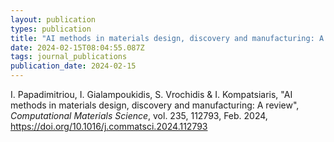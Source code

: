 ```yaml
---
layout: publication
types: publication
title: "AI methods in materials design, discovery and manufacturing: A review"
date: 2024-02-15T08:04:55.087Z
tags: journal_publications
publication_date: 2024-02-15
---
```

<!--StartFragment-->

I. Papadimitriou, I. Gialampoukidis, S. Vrochidis & I. Kompatsiaris, "AI methods in materials design, discovery and manufacturing: A review",  *Computational Materials Science*, vol. 235, 112793, Feb. 2024, https://doi.org/10.1016/j.commatsci.2024.112793

<!--EndFragment-->